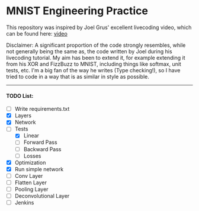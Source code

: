 # MNIST Engineering Practice

This repository was inspired by Joel Grus' excellent livecoding video, which can be found here: [video](https://www.youtube.com/watch?v=o64FV-ez6Gw)

Disclaimer: A significant proportion of the code strongly resembles, while not generally being the same as, the code written by Joel during his livecoding tutorial. My aim has been to extend it, for example extending it from his XOR and FizzBuzz to MNIST, including things like softmax, unit tests, etc. I'm a big fan of the way he writes (Type checking!), so I have tried to code in a way that is as similar in style as possible.

--------


#### TODO List:

- [ ] Write requirements.txt
- [x] Layers
- [x] Network
- [ ] Tests
    - [x] Linear
    - [ ] Forward Pass
    - [ ] Backward Pass
    - [ ] Losses
- [x] Optimization
- [x] Run simple network
- [ ] Conv Layer
- [ ] Flatten Layer
- [ ] Pooling Layer
- [ ] Deconvolutional Layer
- [ ] Jenkins

